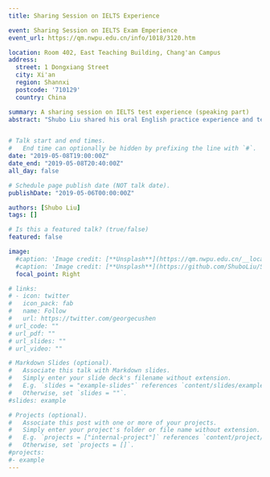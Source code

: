 ```yaml
---
title: Sharing Session on IELTS Experience

event: Sharing Session on IELTS Exam Emperience
event_url: https://qm.nwpu.edu.cn/info/1018/3120.htm

location: Room 402, East Teaching Building, Chang'an Campus
address:
  street: 1 Dongxiang Street
  city: Xi'an
  region: Shannxi
  postcode: '710129'
  country: China

summary: A sharing session on IELTS test experience (speaking part)
abstract: "Shubo Liu shared his oral English practice experience and test-taking experience with the students in a humorous tone. It is recommended that you do not need to pursue the perfect pronunciation, but should pay more attention to the fluency and accuracy of expression, and emphasizes the daily learning and The importance of combining listening to exercise oral English in life."


# Talk start and end times.
#   End time can optionally be hidden by prefixing the line with `#`.
date: "2019-05-08T19:00:00Z"
date_end: "2019-05-08T20:40:00Z"
all_day: false

# Schedule page publish date (NOT talk date).
publishDate: "2019-05-06T00:00:00Z"

authors: [Shubo Liu]
tags: []

# Is this a featured talk? (true/false)
featured: false

image:
  #caption: 'Image credit: [**Unsplash**](https://qm.nwpu.edu.cn/__local/8/01/0E/35A06290E5A5F10352FE7F3E83F_111387BD_1C436F.png)'
  #caption: 'Image credit: [**Unsplash**](https://github.com/ShuboLiu/ShuboLiu-AcademicBio/tree/master/static/media/IELTS-SharingSession)'
  focal_point: Right

# links:
# - icon: twitter
#   icon_pack: fab
#   name: Follow
#   url: https://twitter.com/georgecushen
# url_code: ""
# url_pdf: ""
# url_slides: ""
# url_video: ""

# Markdown Slides (optional).
#   Associate this talk with Markdown slides.
#   Simply enter your slide deck's filename without extension.
#   E.g. `slides = "example-slides"` references `content/slides/example-slides.md`.
#   Otherwise, set `slides = ""`.
#slides: example

# Projects (optional).
#   Associate this post with one or more of your projects.
#   Simply enter your project's folder or file name without extension.
#   E.g. `projects = ["internal-project"]` references `content/project/deep-learning/index.md`.
#   Otherwise, set `projects = []`.
#projects:
#- example
---
```


<!-- {{% callout note %}}
Click on the **Slides** button above to view the built-in slides feature.
{{% /callout %}} -->

<!-- Slides can be added in a few ways:

- **Create** slides using Wowchemy's [*Slides*](https://wowchemy.com/docs/managing-content/#create-slides) feature and link using `slides` parameter in the front matter of the talk file
- **Upload** an existing slide deck to `static/` and link using `url_slides` parameter in the front matter of the talk file
- **Embed** your slides (e.g. Google Slides) or presentation video on this page using [shortcodes](https://wowchemy.com/docs/writing-markdown-latex/).

Further event details, including [page elements](https://wowchemy.com/docs/writing-markdown-latex/) such as image galleries, can be added to the body of this page. -->
